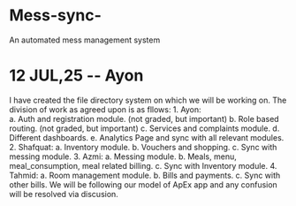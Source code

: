# Mess-sync-
 An automated mess management system

# 12 JUL,25 -- Ayon
I have created the file directory system on which we will be working on. The division of work as agreed upon is as fllows:
    1. Ayon:    
        a.  Auth and registration module. (not graded, but important)
        b.  Role based routing. (not graded, but important)
        c.  Services and complaints module.
        d.  Different dashboards.
        e.  Analytics Page and sync with all relevant modules.
    2.  Shafquat:
        a. Inventory module.
        b. Vouchers and shopping.
        c. Sync with messing module.
    3.  Azmi:
        a.  Messing module.
        b.  Meals, menu, meal_consumption, meal related billing.
        c.  Sync with Inventory module.
    4. Tahmid:
        a.  Room management module.
        b.  Bills and payments.
        c.  Sync with other bills.
We will be following our model of ApEx app and any confusion will be resolved via discusion.
